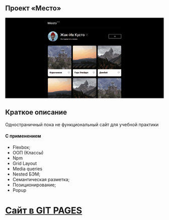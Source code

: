 ## Проект «Место»

<img src="/mesto.gif">

## Краткое описание
Одностраничный пока не функциональный сайт для учебной практики

#### С применением
  * Flexbox;
  * ООП (Классы)
  * Npm
  * Grid Layout
  * Media queries
  * Nested БЭМ;
  * Семантическая разметка;
  * Позиционирование;
  * Popup

# [Сайт в GIT PAGES](https://kuhiku-hub.github.io/Project-mesto/)
